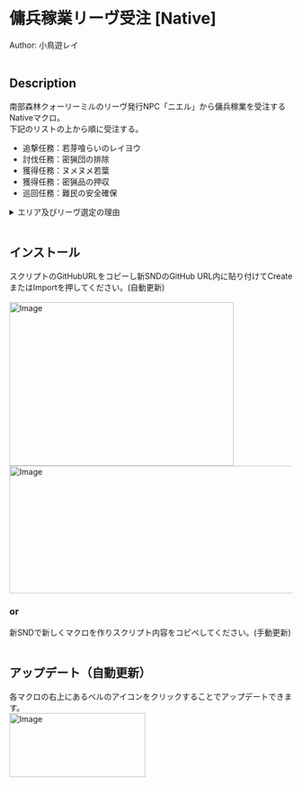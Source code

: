 # 傭兵稼業リーヴ受注 [Native]<br/>
Author: 小鳥遊レイ
<br/>
<br/>

## Description<br/>
南部森林クォーリーミルのリーヴ発行NPC「ニエル」から傭兵稼業を受注するNativeマクロ。<br/>
下記のリストの上から順に受注する。<br/>
- 追撃任務：若芽喰らいのレイヨウ
- 討伐任務：密猟団の排除
- 獲得任務：ヌメヌメ若葉
- 獲得任務：密猟品の押収
- 巡回任務：難民の安全確保

<details>
  <summary>エリア及びリーヴ選定の理由</summary>

  - リーヴ発行NPCがエーテライトから近い。
  - リーヴ発行NPCからリーヴ対象エリアまで近い。
  - リーヴを早く終わらせることができる。<br/>
        （Lv100機工師で概ね15秒～30秒程度。長くても1分以内）<br/>
</details>
<br/>

## インストール<br/>
スクリプトのGitHubURLをコピーし新SNDのGitHub URL内に貼り付けてCreateまたはImportを押してください。(自動更新)<br/>
<br/>
<img width="399" height="291" alt="Image" src="https://github.com/user-attachments/assets/2038f686-9678-46ff-aa63-6aadcd4945eb" /><br/>
<img width="704" height="227" alt="Image" src="https://github.com/user-attachments/assets/dcd89f9d-8a4a-42b6-ba0b-b269e90f685c" />

### or

新SNDで新しくマクロを作りスクリプト内容をコピペしてください。(手動更新)<br/>
<br/>

## アップデート（自動更新）<br/>
各マクロの右上にあるベルのアイコンをクリックすることでアップデートできます。<br/>
<img width="242" height="114" alt="Image" src="https://github.com/user-attachments/assets/2be03133-549a-48e4-b230-e241d7c28369" />